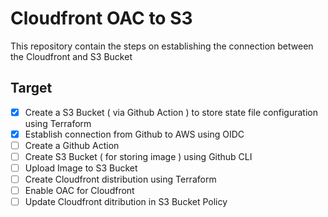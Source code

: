 # Cloudfront OAC to S3
This repository contain the steps on establishing the connection between the Cloudfront and S3 Bucket

## Target
- [x] Create a S3 Bucket ( via Github Action ) to store state file configuration using Terraform
- [x] Establish connection from Github to AWS using OIDC
- [ ] Create a Github Action
- [ ] Create S3 Bucket ( for storing image ) using Github CLI
- [ ] Upload Image to S3 Bucket
- [ ] Create Cloudfront distribution using Terraform
- [ ] Enable OAC for Cloudfront
- [ ] Update Cloudfront ditribution in S3 Bucket Policy
